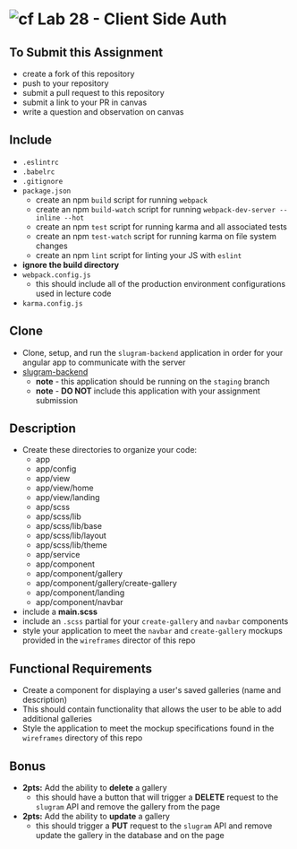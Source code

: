 ![cf](https://i.imgur.com/7v5ASc8.png) Lab 28 - Client Side Auth
======

## To Submit this Assignment
  * create a fork of this repository
  * push to your repository
  * submit a pull request to this repository
  * submit a link to your PR in canvas
  * write a question and observation on canvas

## Include
  * `.eslintrc`
  * `.babelrc`
  * `.gitignore`
  * `package.json`
    * create an npm `build` script for running `webpack`
    * create an npm `build-watch` script for running `webpack-dev-server --inline --hot`
    * create an npm `test` script for running karma and all associated tests
    * create an npm `test-watch` script for running karma on file system changes
    * create an npm `lint` script for linting your JS with `eslint`
  * **ignore the build directory**
  * `webpack.config.js`
    * this should include all of the production environment configurations used in lecture code
  * `karma.config.js`

## Clone
  * Clone, setup, and run the `slugram-backend` application in order for your angular app to communicate with the server
  * [slugram-backend](https://github.com/slugbyte/slugram-backend)
    * **note** - this application should be running on the `staging` branch
    * **note** - **DO NOT** include this application with your assignment submission

## Description
  * Create these directories to organize your code:
    * app
    * app/config
    * app/view
    * app/view/home
    * app/view/landing
    * app/scss
    * app/scss/lib
    * app/scss/lib/base
    * app/scss/lib/layout
    * app/scss/lib/theme
    * app/service
    * app/component
    * app/component/gallery
    * app/component/gallery/create-gallery
    * app/component/landing
    * app/component/navbar
  * include a **main.scss**
  * include an `.scss` partial for your `create-gallery` and `navbar` components
  * style your application to meet the `navbar` and `create-gallery` mockups provided in the `wireframes` director of this repo

## Functional Requirements
  * Create a component for displaying a user's
  saved galleries (name and description)
  * This should contain functionality that allows the user to be able to add additional galleries
  * Style the application to meet the mockup specifications found in the `wireframes` directory of this repo

## Bonus
  * **2pts:** Add the ability to **delete** a gallery
    * this should have a button that will trigger a **DELETE** request to the `slugram` API and remove the gallery from the page
  * **2pts:** Add the ability to **update** a gallery
    * this should trigger a **PUT** request to the `slugram` API and remove update the gallery in the database and on the page
